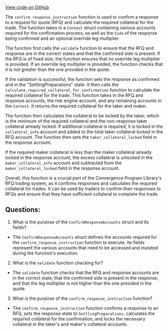 [View code on GitHub](https://github.com/convergence-rfq/convergence-program-library/rfq/program/src/instructions/rfq/confirm_response.rs)

The `confirm_response_instruction` function is used to confirm a response to a request for quote (RFQ) and calculate the required collateral for the trade. The function takes in a `Context` struct containing various accounts required for the confirmation process, as well as the `Side` of the response being confirmed and an optional override leg multiplier. 

The function first calls the `validate` function to ensure that the RFQ and response are in the correct states and that the confirmed side is present. If the RFQ is of fixed size, the function ensures that no override leg multiplier is provided. If an override leg multiplier is provided, the function checks that it is not greater than the one provided in the quote.

If the validation is successful, the function sets the response as confirmed and in the "SettlingPreparations" state. It then calls the `calculate_required_collateral_for_confirmation` function to calculate the required collateral for the trade. This function takes in the RFQ and response accounts, the risk engine account, and any remaining accounts in the `Context`. It returns the required collateral for the taker and maker.

The function then calculates the collateral to be locked by the taker, which is the minimum of the required collateral and the non-response taker collateral already locked. If additional collateral is required, it is locked in the `collateral_info` account and added to the total taker collateral locked in the RFQ account. The function then sets the `taker_collateral_locked` field in the response account.

If the required maker collateral is less than the maker collateral already locked in the response account, the excess collateral is unlocked in the `maker_collateral_info` account and subtracted from the `maker_collateral_locked` field in the response account.

Overall, this function is a crucial part of the Convergence Program Library's RFQ trading system, as it confirms responses and calculates the required collateral for trades. It can be used by traders to confirm their responses to RFQs and ensure that they have sufficient collateral to complete the trade.
## Questions: 
 1. What is the purpose of the `ConfirmResponseAccounts` struct and its fields?
- The `ConfirmResponseAccounts` struct defines the accounts required for the `confirm_response_instruction` function to execute. Its fields represent the various accounts that need to be accessed and mutated during the function's execution.

2. What is the `validate` function checking for?
- The `validate` function checks that the RFQ and response accounts are in the correct state, that the confirmed side is present in the response, and that the leg multiplier is not higher than the one provided in the quote.

3. What is the purpose of the `confirm_response_instruction` function?
- The `confirm_response_instruction` function confirms a response to an RFQ, sets the response state to `SettlingPreparations`, calculates the required collateral for the confirmation, and locks the necessary collateral in the taker's and maker's collateral accounts.